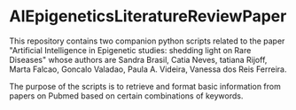 # AIEpigeneticsLiteratureReviewPaper
This repository contains two companion python scripts related to the paper "Artificial Intelligence in Epigenetic studies: 
shedding light on Rare Diseases" whose authors are Sandra Brasil, Catia Neves, tatiana Rijoff, Marta Falcao, 
Goncalo Valadao, Paula A. Videira, Vanessa dos Reis Ferreira. 

The purpose of the scripts is to retrieve and format basic information from papers on Pubmed based on certain combinations of keywords.
